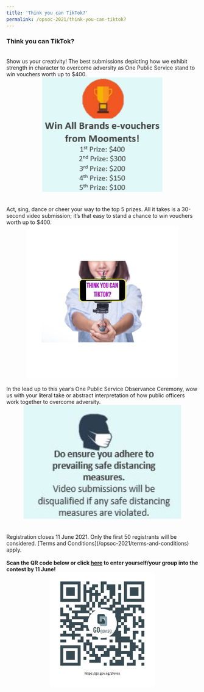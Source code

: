 ```yaml
---
title: 'Think you can TikTok?'
permalink: /opsoc-2021/think-you-can-tiktok?
---
```


<h3>Think you can TikTok?</h3>
<br>
Show us your creativity! The best submissions depicting how we exhibit strength in character to overcome adversity as One Public Service stand to win vouchers worth up to $400.<br>
<center><img src="/images/TikTok_1.png" alt="TikTok_1" height="300"></center><br>
<br>
Act, sing, dance or cheer your way to the top 5 prizes. All it takes is a 30-second video submission; it’s that easy to stand a chance to win vouchers worth up to $400. <br>
<center><img src="/images/TikTok_2.png" alt="TikTok_2" height="400"></center><br>
In the lead up to this year’s One Public Service Observance Ceremony, wow us with your literal take or abstract interpretation of how public officers work together to overcome adversity. <br>
<center><img src="/images/Think2.1.JPG" alt="TikTok_3" height="300"></center><br>
<br>
Registration closes 11 June 2021. Only the first 50 registrants will be considered. [Terms and Conditions](/opsoc-2021/terms-and-conditions) apply.<br>
<br>
<b>Scan the QR code below or click <a href="https://go.gov.sg/zf6vss" target="_blank">here</a> to enter yourself/your group into the contest by 11 June!</b><br>
<center><a href="https://go.gov.sg/zf6vss" target="_blank"><img src="/images/TikTok-QR.png" alt="TikTok QR" height="300"></a></center><br>


